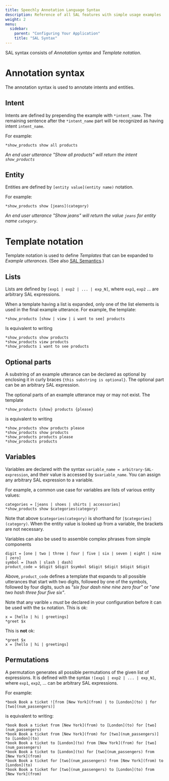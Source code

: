 ```yaml
---
title: Speechly Annotation Language Syntax
description: Reference of all SAL features with simple usage examples
weight: 2
menu:
  sidebar:
    parent: "Configuring Your Application"
    title: "SAL Syntax"
---
```

SAL syntax consists of *Annotation syntax* and *Template notation*.

# Annotation syntax
The annotation syntax is used to annotate intents and entities.

## Intent

Intents are defined by prepending the example with `*intent_name`. The remaining sentence after the `*intent_name` part will be recognized as having intent `intent_name`.

For example:

```
*show_products show all products
```

*An end user utterance "Show all products" will return the intent `show_products`*


## Entity

Entities are defined by `[entity value](entity name)` notation.

For example:

```
*show_products show [jeans](category)
```
*An end user utterance "Show jeans" will return the value `jeans` for entity name `category`.*

# Template notation
Template notation is used to define *Templates* that can be expanded to *Example utterances*. (See also [SAL Semantics](/slu-examples/semantics).)

## Lists

Lists are defined by `[exp1 | exp2 | ... | exp_N]`, where `exp1`, `exp2` ... are arbitrary SAL expressions.

When a template having a list is expanded, only one of the list elements is used in the final example utterance. For example, the template:

```
*show_products [show | view | i want to see] products
```
Is equivalent to writing
```
*show_products show products
*show_products view products
*show_products i want to see products
```

## Optional parts
A substring of an example utterance can be declared as optional by enclosing it in curly braces `{this substring is optional}`. The optional part can be an arbitrary SAL expression.

The optional parts of an example utterance may or may not exist. The template
```
*show_products {show} products {please}
```
is equivalent to writing
```
*show_products show products please
*show_products show products
*show_products products please
*show_products products
```

## Variables

Variables are declared with the syntax `variable_name = arbitrary-SAL-expression`, and their value is accessed by `$variable_name`. You can assign any arbitrary SAL expression to a variable.

For example, a common use case for variables are lists of various entity values:
```
categories = [jeans | shoes | shirts | accessories]
*show_products show $categories(category)
```
Note that above `$categories(category)` is shorthand for `[$categories](category)`. When the entity value is looked up from a variable, the brackets are not necessary.

Variables can also be used to assemble complex phrases from simple components
```
digit = [one | two | three | four | five | six | seven | eight | nine | zero]
symbol = [hash | slash | dash]
product_code = $digit $digit $symbol $digit $digit $digit $digit
```
Above, `product_code` defines a template that expands to all possible utterances that start with two digits, followed by one of the symbols, followed by four digits, such as *"six four dash nine nine zero four"* or "*one two hash three four five six"*.

Note that any varible `x` *must* be declared in your configuration before it can be used with the `$x` notation. This is ok:
```
x = [hello | hi | greetings]
*greet $x
```
This is **not** ok:
```
*greet $x
x = [hello | hi | greetings]
```

## Permutations

A permutation generates all possible permutations of the given list of expressions. It is defined with the syntax `![exp1 | exp2 | ... | exp_N]`, where `exp1`, `exp2`, ... can be arbitrary SAL expressions.

For example:
```
*book Book a ticket ![from [New York](from) | to [London](to) | for [two](num_passengers)]
```
is equivalent to writing:
```
*book Book a ticket from [New York](from) to [London](to) for [two](num_passengers)
*book Book a ticket from [New York](from) for [two](num_passengers)] to [London](to)
*book Book a ticket to [London](to) from [New York](from) for [two](num_passengers)
*book Book a ticket to [London](to) for [two](num_passengers) from [New York](from)
*book Book a ticket for [two](num_passengers) from [New York](from) to [London](to)
*book Book a ticket for [two](num_passengers) to [London](to) from [New York](from)
```
